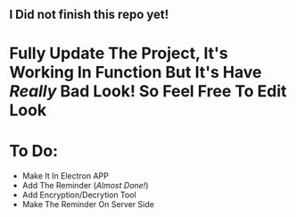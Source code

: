 ## I Did not finish this repo yet!
# Fully Update The Project, It's Working In Function But It's Have *Really* Bad Look! So Feel Free To Edit Look

# To Do:
- Make It In Electron APP
- Add The Reminder (*Almost Done!*)
- Add Encryption/Decrytion Tool 
- Make The Reminder On Server Side

